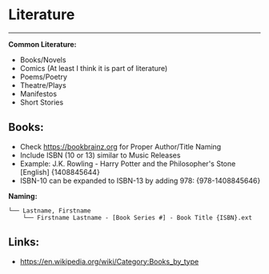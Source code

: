 # Literature

---

**Common Literature:**

- Books/Novels
- Comics (At least I think it is part of literature)
- Poems/Poetry
- Theatre/Plays
- Manifestos
- Short Stories

## Books:

* Check https://bookbrainz.org for Proper Author/Title Naming
* Include ISBN (10 or 13) similar to Music Releases
* Example: J.K. Rowling - Harry Potter and the Philosopher's Stone [English] {1408845644}
* ISBN-10 can be expanded to ISBN-13 by adding 978: {978-1408845646}

**Naming:**

	└── Lastname, Firstname
		└── Firstname Lastname - [Book Series #] - Book Title {ISBN}.ext


## Links:

* https://en.wikipedia.org/wiki/Category:Books_by_type
